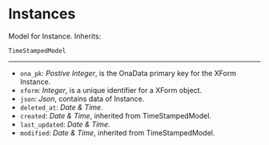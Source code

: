 # Instances

Model for Instance. Inherits:

```
TimeStampedModel
```

---

- `ona_pk`: *Postive Integer*, is the OnaData primary key for the XForm Instance.
- `xform`: *Integer*, is a unique identifier for a XForm object.
- `json`: *Json*, contains data of Instance.
- `deleted_at`: *Date & Time*.
- `created`: *Date & Time*, inherited from TimeStampedModel.
- `last_updated`: *Date & Time*.
- `modified`: *Date & Time*, inherited from TimeStampedModel.
